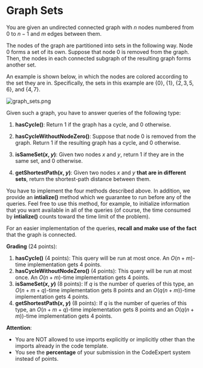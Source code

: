 # Graph Sets

You are given an undirected connected graph with $n$ nodes numbered from $0$ to $n-1$ and $m$ edges between them.

The nodes of the graph are partitioned into sets in the following way. Node $0$ forms a set of its own. Suppose that node $0$ is removed from the graph. Then, the nodes in each connected subgraph of the resulting graph forms another set.

An example is shown below, in which the nodes are colored according to the set they are in. Specifically, the sets in this example are $\{0\}$, $\{1\}$, $\{2, 3, 5, 6\}$, and $\{4, 7\}$.

![graph_sets.png](/cx_description/graph_sets.png)

Given such a graph, you have to answer queries of the following type:

1. **hasCycle()**: Return $1$ if the graph has a cycle, and $0$ otherwise.

2. **hasCycleWithoutNodeZero()**: Suppose that node $0$ is removed from the graph. Return $1$ if the resulting graph has a cycle, and $0$ otherwise.

3. **isSameSet($x$, $y$)**: Given two nodes $x$ and $y$, return $1$ if they are in the same set, and $0$ otherwise.

4. **getShortestPath($x$, $y$)**: Given two nodes $x$ and $y$ **that are in different sets**, return the shortest-path distance between them.

You have to implement the four methods described above. In addition, we provide an **intialize()** method which we guarantee to run before any of the queries. Feel free to use this method, for example, to initialize information that you want available in all of the queries (of course, the time consumed by **intialize()** counts toward the time limit of the problem).

For an easier implementation of the queries, **recall and make use of the fact** that the graph is connected.

**Grading** (24 points):

1. **hasCycle()** (4 points): This query will be run at most once. An $O(n+m)$-time implementation gets $4$ points.
2. **hasCycleWithoutNodeZero()** (4 points): This query will be run at most once. An $O(n+m)$-time implementation gets $4$ points.
3. **isSameSet($x$, $y$)** (8 points): If $q$ is the number of queries of this type, an $O(n+m+q)$-time implementation gets 8 points and an $O(q(n+m))$-time implementation gets 4 points.
4. **getShortestPath($x$, $y$)** (8 points): If $q$ is the number of queries of this type, an $O(n+m+q)$-time implementation gets 8 points and an $O(q(n+m))$-time implementation gets 4 points.

**Attention**: 

- You are NOT allowed to use imports explicitly or implicitly other than the imports already in the code template.  
- You see the **percentage** of your submission in the CodeExpert system instead of points.